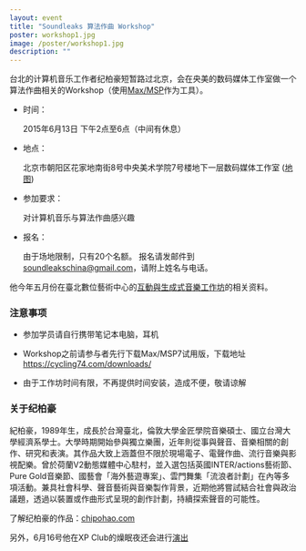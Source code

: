 ```yaml
---
layout: event
title: "Soundleaks 算法作曲 Workshop"
poster: workshop1.jpg
image: /poster/workshop1.jpg
description: ""
---
```


台北的计算机音乐工作者纪柏豪短暂路过北京，会在央美的数码媒体工作室做一个算法作曲相关的Workshop（使用[Max/MSP](https://cycling74.com/products/max/)作为工具）。

* 时间：

  2015年6月13日 下午2点至6点（中间有休息）

* 地点：

  北京市朝阳区花家地南街8号中央美术学院7号楼地下一层数码媒体工作室 ([地图](http://j.map.baidu.com/2Qs73))

* 参加要求：

  对计算机音乐与算法作曲感兴趣

* 报名：

  由于场地限制，只有20个名额。 报名请发邮件到<soundleakschina@gmail.com>，请附上姓名与电话。


他今年五月份在臺北數位藝術中心的[互動與生成式音樂工作坊](http://etat.kktix.cc/events/1d2ced20-73c083)的相关资料。

### 注意事项

* 参加学员请自行携带笔记本电脑，耳机

* Workshop之前请参与者先行下载Max/MSP7试用版，下载地址 <https://cycling74.com/downloads/>

* 由于工作坊时间有限，不再提供时间安装，造成不便，敬请谅解

### 关于纪柏豪

紀柏豪，1989年生，成長於台灣臺北，倫敦大學金匠學院音樂碩士、國立台灣大學經濟系學士。大學時期開始參與獨立樂團，近年則從事與聲音、音樂相關的創作、研究和表演。其作品大致上涵蓋但不限於現場電子、電聲作曲、流行音樂與影視配樂。曾於荷蘭V2動態媒體中心駐村，並入選包括英國INTER/actions藝術節、Pure Gold音樂節、國藝會「海外藝遊專案」、雲門舞集「流浪者計劃」在內等多項活動。兼具社會科學、聲音藝術與音樂製作背景，近期他將嘗試結合社會與政治議題，透過以裝置或作曲形式呈現的創作計劃，持續探索聲音的可能性。

了解纪柏豪的作品：[chipohao.com](http://chipohao.com/)

另外，6月16号他在XP Club的燥眠夜还会进行[演出](http://www.douban.com/event/24473804/)
